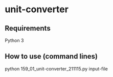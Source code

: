 # unit-converter


## Requirements
Python 3


## How to use (command lines)
python 159_01_unit-converter_211115.py input-file<br>
<br>


